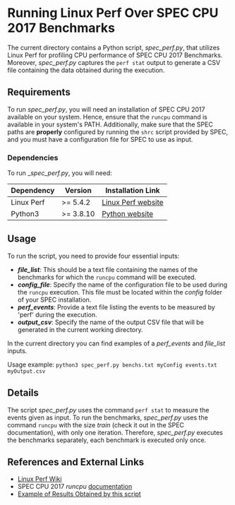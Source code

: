 # Running Linux Perf Over SPEC CPU 2017 Benchmarks

The current directory contains a Python script, _spec_perf.py_, that utilizes Linux Perf for profiling CPU performance of SPEC CPU 2017 Benchmarks. 
Moreover, _spec_perf.py_ captures the `perf stat` output to generate a CSV file containing the data obtained during the execution.

## Requirements

To run _spec_perf.py_, you will need an installation of SPEC CPU 2017 available on your system. 
Hence, ensure that the `runcpu` command is available in your system's PATH. 
Additionally, make sure that the SPEC paths are **properly** configured by running the `shrc` script provided by SPEC, and you must have a configuration file for SPEC to use as input.

### Dependencies

To run __spec_perf.py_, you will need:

| Dependency | Version   | Installation Link                                    |
|------------|-----------|------------------------------------------------------|
| Linux Perf    | >= 5.4.2  | [Linux Perf website](https://perf.wiki.kernel.org/index.php/Main_Page)             |
| Python3    | >= 3.8.10  | [Python website](https://www.python.org)             |


## Usage

To run the script, you need to provide four essential inputs:
- **_file_list_**: This should be a text file containing the names of the benchmarks for which the `runcpu` command will be executed.
- **_config_file_**: Specify the name of the configuration file to be used during the `runcpu` execution. This file must be located within the _config_ folder of your SPEC installation.
- **_perf_events_**: Provide a text file listing the events to be measured by 'perf' during the execution.
- **_output_csv_**: Specify the name of the output CSV file that will be generated in the current working directory.

In the current directory you can find examples of a _perf_events_ and _file_list_ inputs. 

Usage example:
`python3 spec_perf.py benchs.txt myConfig events.txt myOutput.csv`


## Details

The script _spec_perf.py_ uses the command `perf stat` to measure the events given as input. 
To run the benchmarks, _spec_perf.py_ uses the command `runcpu` with the size _train_ (check it out in the SPEC documentation), with only one iteration. 
Therefore, _spec_perf.py_ executes the benchmarks separately, each benchmark is executed only once.

## References and External Links

- [Linux Perf Wiki](https://perf.wiki.kernel.org/index.php/Main_Page)
- SPEC CPU 2017 _runcpu_ [documentation](https://www.spec.org/cpu2017/Docs/runcpu.html)
- [Example of Results Obtained by this script](https://docs.google.com/spreadsheets/d/1bNtAY_j0wPFdN9hoHJHgonwYf9CIREU0H3PiAuO4SHE/edit?usp=sharing)
